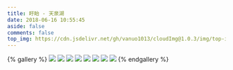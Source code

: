 ```yaml
---
title: 盱眙 - 天泉湖
date: 2018-06-16 10:55:45
aside: false
comments: false
top_img: https://cdn.jsdelivr.net/gh/vanuo1013/cloudImg@1.0.3/img/top-img-05.jpg
---
```


{% gallery %}
![](https://cdn.jsdelivr.net/gh/vanuo1013/cloudImg/img/travel/IMG_20180616_105545.jpg)
![](https://cdn.jsdelivr.net/gh/vanuo1013/cloudImg/img/travel/IMG_20180616_175800.jpg)
![](https://cdn.jsdelivr.net/gh/vanuo1013/cloudImg/img/travel/IMG_20180616_181044.jpg)
![](https://cdn.jsdelivr.net/gh/vanuo1013/cloudImg/img/travel/IMG_20180616_185436.jpg)
![](https://cdn.jsdelivr.net/gh/vanuo1013/cloudImg/img/travel/IMG_20180617_120507.jpg)
![](https://cdn.jsdelivr.net/gh/vanuo1013/cloudImg/img/travel/MTXX_20180616175401.jpg)
![](https://cdn.jsdelivr.net/gh/vanuo1013/cloudImg/img/travel/MTXX_20180616180119.jpg)
![](https://cdn.jsdelivr.net/gh/vanuo1013/cloudImg/img/travel/MTXX_20180616184724.jpg)
{% endgallery %}